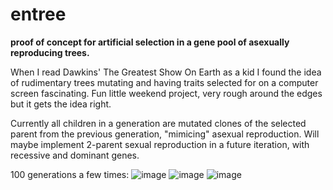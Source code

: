 # entree
**proof of concept for artificial selection in a gene pool of asexually reproducing trees.**

When I read Dawkins' The Greatest Show On Earth as a kid I found the idea of rudimentary trees mutating and having traits selected for on a computer screen fascinating. Fun little weekend project, very rough around the edges but it gets the idea right. 

Currently all children in a generation are mutated clones of the selected parent from the previous generation, "mimicing" asexual reproduction. Will maybe implement 2-parent sexual reproduction in a future iteration, with recessive and dominant genes.

100 generations a few times:
![image](https://user-images.githubusercontent.com/111729660/189507591-9834959b-eeda-4a17-9446-ee92c0222410.png)
![image](https://user-images.githubusercontent.com/111729660/189507597-add52435-81b9-4cf3-8ce8-4411d42775f4.png)
![image](https://user-images.githubusercontent.com/111729660/189507606-d7340095-8ad6-4de5-ad9d-9d5e1a34f512.png)
